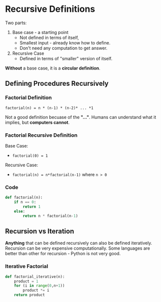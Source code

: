 # Recursive Definitions
Two parts:
1. Base case - a starting point
    * Not defined in terms of itself,
    * Smallest input - already know how to define.
    * Don't need any computation to get answer.
2. Recursive Case
    * Defined in terms of "smaller" version of itself.

**Without** a base case, it is a **circular definition**.

## Defining Procedures Recursively
### Factorial Definition
`factorial(n) = n * (n-1) * (n-2)* ... *1`

Not a good definition becuase of the **"..."**. Humans can understand what it implies, but **computers cannot**.

### Factorial **Recursive** Definition
Base Case:
* `factorial(0) = 1`

Recursive Case:
* `factorial(n) = n*factorial(n-1)` where `n > 0`

### Code
```python
def factorial(n):
    if n == 0:
        return 1
    else:
        return n * factorial(n-1)


```

## Recursion vs Iteration
**Anything** that can be defined recursively can also be defined iteratively. Recursion can be very expensive computationally. Some languages are better than other for recursion - Python is not very good.

### Iterative Factorial
```python
def factorial_iterative(n):
    product = 1
    for (i in range(0,n+1))
        product *= i
    return product
```